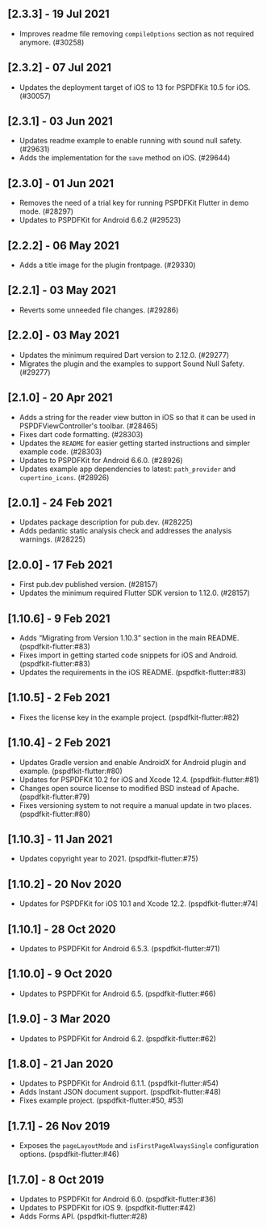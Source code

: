 ## [2.3.3] - 19 Jul 2021

- Improves readme file removing `compileOptions` section as not required anymore. (#30258)

## [2.3.2] - 07 Jul 2021

- Updates the deployment target of iOS to 13 for PSPDFKit 10.5 for iOS. (#30057)

## [2.3.1] - 03 Jun 2021

- Updates readme example to enable running with sound null safety. (#29631)
- Adds the implementation for the `save` method on iOS. (#29644)

## [2.3.0] - 01 Jun 2021

- Removes the need of a trial key for running PSPDFKit Flutter in demo mode. (#28297)
- Updates to PSPDFKit for Android 6.6.2 (#29523)

## [2.2.2] - 06 May 2021

- Adds a title image for the plugin frontpage. (#29330)

## [2.2.1] - 03 May 2021

- Reverts some unneeded file changes. (#29286)

## [2.2.0] - 03 May 2021

- Updates the minimum required Dart version to 2.12.0. (#29277)
- Migrates the plugin and the examples to support Sound Null Safety. (#29277)

## [2.1.0] - 20 Apr 2021

- Adds a string for the reader view button in iOS so that it can be used in PSPDFViewController's toolbar. (#28465)
- Fixes dart code formatting. (#28303)
- Updates the `README` for easier getting started instructions and simpler example code. (#28303)
- Updates to PSPDFKit for Android 6.6.0. (#28926)
- Updates example app dependencies to latest: `path_provider` and `cupertino_icons`. (#28926)

## [2.0.1] - 24 Feb 2021

- Updates package description for pub.dev. (#28225)
- Adds pedantic static analysis check and addresses the analysis warnings. (#28225)

## [2.0.0] - 17 Feb 2021

- First pub.dev published version. (#28157)
- Updates the minimum required Flutter SDK version to 1.12.0. (#28157)

## [1.10.6] - 9 Feb 2021

- Adds “Migrating from Version 1.10.3” section in the main README. (pspdfkit-flutter:#83)
- Fixes import in getting started code snippets for iOS and Android. (pspdfkit-flutter:#83)
- Updates the requirements in the iOS README. (pspdfkit-flutter:#83)

## [1.10.5] - 2 Feb 2021

- Fixes the license key in the example project. (pspdfkit-flutter:#82)

## [1.10.4] - 2 Feb 2021

- Updates Gradle version and enable AndroidX for Android plugin and example. (pspdfkit-flutter:#80)
- Updates for PSPDFKit 10.2 for iOS and Xcode 12.4. (pspdfkit-flutter:#81)
- Changes open source license to modified BSD instead of Apache. (pspdfkit-flutter:#79)
- Fixes versioning system to not require a manual update in two places. (pspdfkit-flutter:#80)

## [1.10.3] - 11 Jan 2021

- Updates copyright year to 2021. (pspdfkit-flutter:#75)

## [1.10.2] - 20 Nov 2020

- Updates for PSPDFKit for iOS 10.1 and Xcode 12.2. (pspdfkit-flutter:#74)

## [1.10.1] - 28 Oct 2020

- Updates to PSPDFKit for Android 6.5.3. (pspdfkit-flutter:#71)

## [1.10.0] - 9 Oct 2020

- Updates to PSPDFKit for Android 6.5. (pspdfkit-flutter:#66)

## [1.9.0] - 3 Mar 2020

- Updates to PSPDFKit for Android 6.2. (pspdfkit-flutter:#62)

## [1.8.0] - 21 Jan 2020

- Updates to PSPDFKit for Android 6.1.1. (pspdfkit-flutter:#54)
- Adds Instant JSON document support. (pspdfkit-flutter:#48)
- Fixes example project. (pspdfkit-flutter:#50, #53)

## [1.7.1] - 26 Nov 2019

- Exposes the `pageLayoutMode` and `isFirstPageAlwaysSingle` configuration options. (pspdfkit-flutter:#46)

## [1.7.0] - 8 Oct 2019

- Updates to PSPDFKit for Android 6.0. (pspdfkit-flutter:#36)
- Updates to PSPDFKit for iOS 9. (pspdfkit-flutter:#42)
- Adds Forms API. (pspdfkit-flutter:#28)
